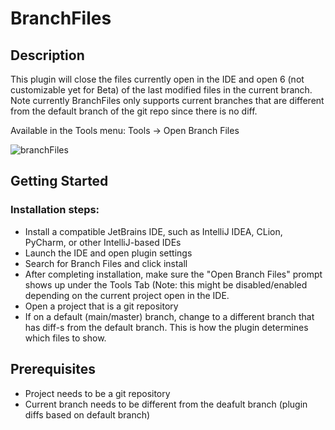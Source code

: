 # BranchFiles

## Description

This plugin will close the files currently open in the IDE and open 6 (not customizable yet for Beta) 
of the last modified files in the current branch. Note currently BranchFiles only supports current branches
that are different from the default branch of the git repo since there is no diff. 

Available in the Tools menu: Tools -> Open Branch Files

![branchFiles](https://user-images.githubusercontent.com/2958046/222947484-02650c27-21a4-476f-9799-d6e7a39cf9ce.png)


## Getting Started

### Installation steps:
- Install a compatible JetBrains IDE, such as IntelliJ IDEA, CLion, PyCharm, or other IntelliJ-based IDEs
- Launch the IDE and open plugin settings
- Search for Branch Files and click install
- After completing installation, make sure the "Open Branch Files" prompt shows up under the Tools Tab (Note: this might be disabled/enabled depending on the current project open in the IDE.
- Open a project that is a git repository
- If on a default (main/master) branch, change to a different branch that has diff-s from the default branch. This is how the plugin determines which files to show.


## Prerequisites 
- Project needs to be a git repository
- Current branch needs to be different from the deafult branch (plugin diffs based on default branch)
